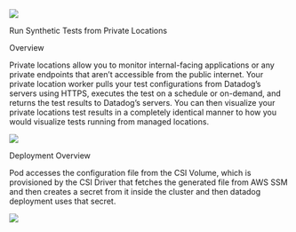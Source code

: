 <img src="https://imgix.datadoghq.com/img/dd_logo_n_70x75.png?ch=Width,DPR&fit=max&auto=format&w=70&h=75">


Run Synthetic Tests from Private Locations

Overview

Private locations allow you to monitor internal-facing applications or any private endpoints that aren’t accessible from the public internet.
Your private location worker pulls your test configurations from Datadog’s servers using HTTPS, executes the test on a schedule or on-demand, and returns the test results to Datadog’s servers. You can then visualize your private locations test results in a completely identical manner to how you would visualize tests running from managed locations.

<img src="https://datadog-docs.imgix.net/images/synthetics/private_locations/pl_view_file_1.808a2c3820f9b3e209bb98d9a63d3481.png">


Deployment Overview

Pod accesses the configuration file from the CSI Volume, which is provisioned by the CSI Driver that fetches the generated file from AWS SSM and then creates a secret from it inside the cluster and then datadog deployment uses that secret.

<img src="https://particule.io/images/aws-csi-secret-provider.png">


